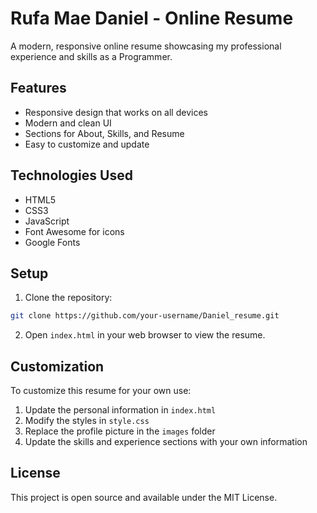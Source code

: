 # Rufa Mae Daniel - Online Resume

A modern, responsive online resume showcasing my professional experience and skills as a Programmer.

## Features

- Responsive design that works on all devices
- Modern and clean UI
- Sections for About, Skills, and Resume
- Easy to customize and update

## Technologies Used

- HTML5
- CSS3
- JavaScript
- Font Awesome for icons
- Google Fonts

## Setup

1. Clone the repository:
```bash
git clone https://github.com/your-username/Daniel_resume.git
```

2. Open `index.html` in your web browser to view the resume.

## Customization

To customize this resume for your own use:

1. Update the personal information in `index.html`
2. Modify the styles in `style.css`
3. Replace the profile picture in the `images` folder
4. Update the skills and experience sections with your own information

## License

This project is open source and available under the MIT License. 